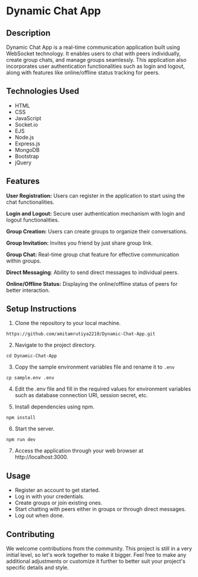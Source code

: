 # Dynamic Chat App

## Description 

Dynamic Chat App is a real-time communication application built using WebSocket technology. It enables users to chat with peers individually, create group chats, and manage groups seamlessly. This application also incorporates user authentication functionalities such as login and logout, along with features like online/offline status tracking for peers.

## Technologies Used

- HTML
- CSS
- JavaScript
- Socket.io
- EJS
- Node.js
- Express.js
- MongoDB
- Bootstrap
- jQuery

## Features

**User Registration:** Users can register in the application to start using the chat functionalities.

**Login and Logout:** Secure user authentication mechanism with login and logout functionalities.

**Group Creation:** Users can create groups to organize their conversations.

**Group Invitation:** Invites you friend by just share group link.

**Group Chat:** Real-time group chat feature for effective communication within groups.

**Direct Messaging**: Ability to send direct messages to individual peers.

**Online/Offline Status:** Displaying the online/offline status of peers for better interaction.

## Setup Instructions

1. Clone the repository to your local machine.
```
https://github.com/amitamrutiya2210/Dynamic-Chat-App.git
``` 

2. Navigate to the project directory.
```
cd Dynamic-Chat-App
```

3. Copy the sample environment variables file and rename it to `.env`
```
cp sample.env .env
```

4. Edit the .env file and fill in the required values for environment variables such as database 
connection URI, session secret, etc.

5. Install dependencies using npm.
```
npm install
```

6. Start the server.
```
npm run dev
```

7. Access the application through your web browser at http://localhost:3000.

## Usage

- Register an account to get started.
- Log in with your credentials.
- Create groups or join existing ones.
- Start chatting with peers either in groups or through direct messages.
- Log out when done.

## Contributing

We welcome contributions from the community. This project is still in a very initial level, so let's work together to make it bigger. Feel free to make any additional adjustments or customize it further to better suit your project's specific details and style.

